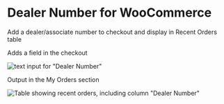 # Dealer Number for WooCommerce
Add a dealer/associate number to checkout and display in Recent Orders table

Adds a field in the checkout

![text input for "Dealer Number"](https://user-images.githubusercontent.com/507025/93789654-5d579d80-fbef-11ea-8866-8110100a5d94.png)

Output in the My Orders section

![Table showing recent orders, including column "Dealer Number"](https://user-images.githubusercontent.com/507025/93789486-24b7c400-fbef-11ea-9273-324d92bdb8a4.png)
